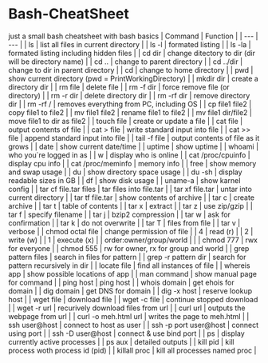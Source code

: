 # Bash-CheatSheet
just a small bash cheatsheet with bash basics
| Command | Function |
| --- | --- |
| ls | list all files in current directory |
| ls -l | formated listing |
| ls -la | formated listing including hidden files |
| cd dir | change ditectory to dir (dir will be directory name) |
| cd .. | change to parent directory |
| cd ../dir | change to dir in parent directory |
| cd | change to home directory |
| pwd | show current directory (pwd = PrintWorkingDirectory)  |
| mkdir dir | create a directory dir |
| rm file | delete file |
| rm -f dir | force remove file (or directory) |
| rm -r dir | delete directory dir |
| rm -rf dir | remove directory dir |
| rm -rf / | removes everything from PC, including OS |
| cp file1 file2 | copy file1 to file2 |
| mv file1 file2 | rename file1 to file2 |
| mv file1 dir/file2 | move file1 to dir as file2 |
| touch file | create or update a file |
| cat file | output contents of file |
| cat > file | write standard input into file |
| cat >> file | append standard input into file |
| tail -f file | output contents of file as it grows |
| date | show current date/time |
| uptime | show uptime |
| whoami | who you`re logged in as |
| w | display who is online |
| cat /proc/cpuinfo | display cpu info |
| cat /proc/meminfo | memory info |
| free | show memory and swap usage |
| du | show directory space usage |
| du -sh | display readable sizes in GB |
| df | show disk usage |
| uname-a | show karnel config |
| tar cf file.tar files | tar files into file.tar |
| tar xf file.tar | untar into current directory |
| tar tf file.tar | show contents of archive |
| tar c  | create archive |
| tar t  | table of contents |
| tar x  | extract |
| tar z | use zip/gzip |
| tar f | specify filename |
| tar j | bzip2 compression |
| tar w | ask for confirmation |
| tar k | do not overwrite |
| tar T | files from file |
| tar v | verbose |
| chmod octal file | change permission of file |
| 4 | read (r) |
| 2 | write (w) |
| 1 | execute (x) |
| order:owner/group/world |  |
| chmod 777 | rwx for everyone |
| chmod 555 | rw for owner, rx for group and world |
| grep pattern files | search in files for pattern |
| grep -r pattern dir | search for pattern recursively in dir |
| locate file | find all instances of file |
| whereis app | show possible locations of app |
| man command | show manual page for command |
| ping host | ping host |
| whois domain | get ehois for domain |
| dig domain | get DNS for domain |
| dig -x host | reserve lookup host |
| wget file | download file |
| wget -c file | continue stopped download |
| wget -r url | recurively download files from url |
| curl url | outputs the webpage from url |
| curl -o meh.html url | writes the page to meh.html |
| ssh user@host | connect to host as user |
| ssh -p port user@host | connect using port |
| ssh -D user@host | connect & use bind port |
| ps | display currently active processes |
| ps aux | detailed outputs |
| kill pid | kill process woth process id (pid) |
| killall proc | kill all processes named proc |
